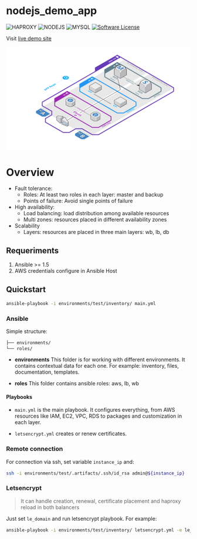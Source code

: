 # nodejs_demo_app
![HAPROXY](https://img.shields.io/badge/HAPROXY-1.7-blue.svg?colorB=FF0000)
![NODEJS](https://img.shields.io/badge/NODEJS-6-blue.svg?colorB=43853D)
![MYSQL](https://img.shields.io/badge/MYSQL5-6-blue.svg?colorB=E97B00)
[![Software License](https://img.shields.io/badge/License-APACHE-black.svg?style=flat-square&colorB=585ac2)](LICENSE)

Visit [live demo site](https://demo-app.yamipa.com)

![Architecture diagram](environments/test/doc/img/diagram.png)

# Overview
* Fault tolerance:
    * Roles: At least two roles in each layer: master and backup
    * Points of failure: Avoid single points of failure
* High availability:
    * Load balancing: load distribution among available resources
    * Multi zones: resources placed in different availability zones
* Scalability
    * Layers: resources are placed in three main layers: wb, lb, db

## Requeriments
1. Ansible >= 1.5
2. AWS credentials configure in Ansible Host

## Quickstart
``` bash
ansible-playbook -i environments/test/inventory/ main.yml
```

### Ansible

Simple structure:

    ├── environments/
    └── roles/


* **environments** This folder is for working with different environments. It contains contextual data for each one. For example: inventory, files, documentation, templates.

* **roles** This folder contains ansible roles: aws, lb, wb


#### Playbooks

* ```main.yml``` is the main playbook. It configures everything, from AWS resources like IAM, EC2, VPC, RDS to packages and customization in each layer.

* ```letsencrypt.yml``` creates or renew certificates.

### Remote connection
For connection via ssh, set variable ```instance_ip``` and:

```bash
ssh -i environments/test/.artifacts/.ssh/id_rsa admin@${instance_ip}
```

### Letsencrypt
> It can handle creation, renewal, certificate placement and haproxy reload in both balancers

Just set ```le_domain``` and run letsencrypt playbook. For example:
``` bash
ansible-playbook -i environments/test/inventory/ letsencrypt.yml -e le_domain="demo-app.yamipa.com"
```
